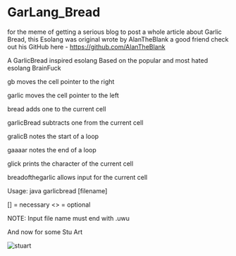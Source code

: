 # GarLang_Bread
for the meme of getting a serious blog to post a whole article about Garlic Bread, this Esolang was original wrote by AlanTheBlank a good friend
check out his GitHub here - https://github.com/AlanTheBlank

A GarlicBread inspired esolang Based on the popular and most hated esolang BrainFuck


gb moves the cell pointer to the right

garlic moves the cell pointer to the left

bread adds one to the current cell

garlicBread subtracts one from the current cell

gralicB notes the start of a loop

gaaaar notes the end of a loop

glick prints the character of the current cell

breadofthegarlic allows input for the current cell

Usage: java garlicbread [filename] <output filename>

[] = necessary <> = optional

NOTE: Input file name must end with .uwu


And now for some Stu Art

![stuart](https://raw.githubusercontent.com/TheCyberViking/GarLang_Bread/master/Gralic%20Stu.PNG)
